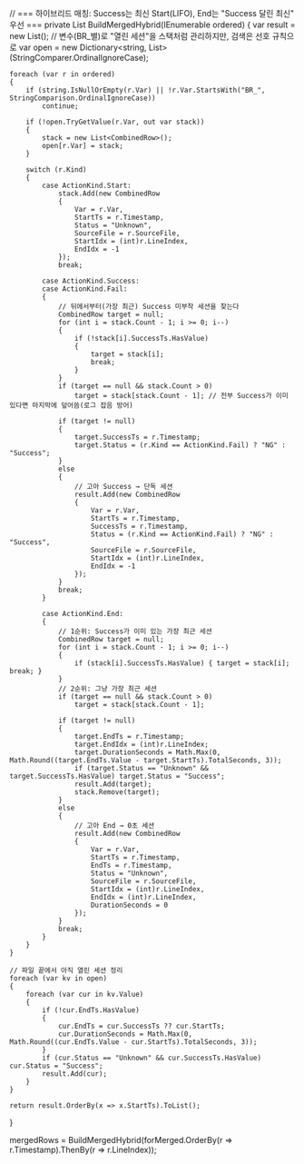 // === 하이브리드 매칭: Success는 최신 Start(LIFO), End는 "Success 달린 최신" 우선 ===
private List<CombinedRow> BuildMergedHybrid(IEnumerable<LogRow> ordered)
{
    var result = new List<CombinedRow>();
    // 변수(BR_별)로 "열린 세션"을 스택처럼 관리하지만, 검색은 선호 규칙으로
    var open = new Dictionary<string, List<CombinedRow>>(StringComparer.OrdinalIgnoreCase);

    foreach (var r in ordered)
    {
        if (string.IsNullOrEmpty(r.Var) || !r.Var.StartsWith("BR_", StringComparison.OrdinalIgnoreCase))
            continue;

        if (!open.TryGetValue(r.Var, out var stack))
        {
            stack = new List<CombinedRow>();
            open[r.Var] = stack;
        }

        switch (r.Kind)
        {
            case ActionKind.Start:
                stack.Add(new CombinedRow
                {
                    Var = r.Var,
                    StartTs = r.Timestamp,
                    Status = "Unknown",
                    SourceFile = r.SourceFile,
                    StartIdx = (int)r.LineIndex,
                    EndIdx = -1
                });
                break;

            case ActionKind.Success:
            case ActionKind.Fail:
            {
                // 뒤에서부터(가장 최근) Success 미부착 세션을 찾는다
                CombinedRow target = null;
                for (int i = stack.Count - 1; i >= 0; i--)
                {
                    if (!stack[i].SuccessTs.HasValue)
                    {
                        target = stack[i];
                        break;
                    }
                }
                if (target == null && stack.Count > 0)
                    target = stack[stack.Count - 1]; // 전부 Success가 이미 있다면 마지막에 덮어씀(로그 잡음 방어)

                if (target != null)
                {
                    target.SuccessTs = r.Timestamp;
                    target.Status = (r.Kind == ActionKind.Fail) ? "NG" : "Success";
                }
                else
                {
                    // 고아 Success → 단독 세션
                    result.Add(new CombinedRow
                    {
                        Var = r.Var,
                        StartTs = r.Timestamp,
                        SuccessTs = r.Timestamp,
                        Status = (r.Kind == ActionKind.Fail) ? "NG" : "Success",
                        SourceFile = r.SourceFile,
                        StartIdx = (int)r.LineIndex,
                        EndIdx = -1
                    });
                }
                break;
            }

            case ActionKind.End:
            {
                // 1순위: Success가 이미 있는 가장 최근 세션
                CombinedRow target = null;
                for (int i = stack.Count - 1; i >= 0; i--)
                {
                    if (stack[i].SuccessTs.HasValue) { target = stack[i]; break; }
                }
                // 2순위: 그냥 가장 최근 세션
                if (target == null && stack.Count > 0)
                    target = stack[stack.Count - 1];

                if (target != null)
                {
                    target.EndTs = r.Timestamp;
                    target.EndIdx = (int)r.LineIndex;
                    target.DurationSeconds = Math.Max(0, Math.Round((target.EndTs.Value - target.StartTs).TotalSeconds, 3));
                    if (target.Status == "Unknown" && target.SuccessTs.HasValue) target.Status = "Success";
                    result.Add(target);
                    stack.Remove(target);
                }
                else
                {
                    // 고아 End → 0초 세션
                    result.Add(new CombinedRow
                    {
                        Var = r.Var,
                        StartTs = r.Timestamp,
                        EndTs = r.Timestamp,
                        Status = "Unknown",
                        SourceFile = r.SourceFile,
                        StartIdx = (int)r.LineIndex,
                        EndIdx = (int)r.LineIndex,
                        DurationSeconds = 0
                    });
                }
                break;
            }
        }
    }

    // 파일 끝에서 아직 열린 세션 정리
    foreach (var kv in open)
    {
        foreach (var cur in kv.Value)
        {
            if (!cur.EndTs.HasValue)
            {
                cur.EndTs = cur.SuccessTs ?? cur.StartTs;
                cur.DurationSeconds = Math.Max(0, Math.Round((cur.EndTs.Value - cur.StartTs).TotalSeconds, 3));
            }
            if (cur.Status == "Unknown" && cur.SuccessTs.HasValue) cur.Status = "Success";
            result.Add(cur);
        }
    }

    return result.OrderBy(x => x.StartTs).ToList();
}




mergedRows = BuildMergedHybrid(forMerged.OrderBy(r => r.Timestamp).ThenBy(r => r.LineIndex));
